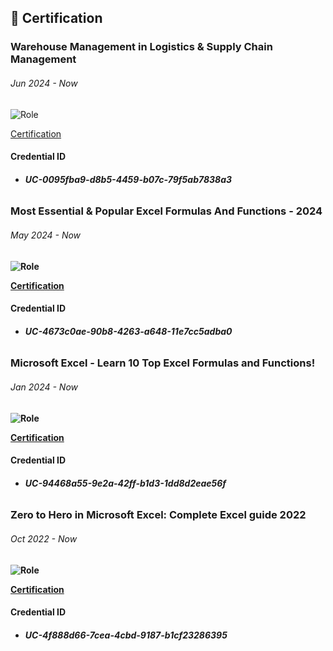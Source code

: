 ## 🥇 Certification

### Warehouse Management in Logistics & Supply Chain Management
<h6> Jun 2024 - Now </h6>

![Role](https://img.shields.io/badge/Udemy-Course_Online-violet)

[Certification](https://www.udemy.com/certificate/UC-0095fba9-d8b5-4459-b07c-79f5ab7838a3/?utm_campaign=email&utm_medium=email&utm_source=sendgrid.com)

#### Credential ID
- <h6><strong> UC-0095fba9-d8b5-4459-b07c-79f5ab7838a3 <strong/><h6/>


### Most Essential & Popular Excel Formulas And Functions - 2024
<h6> May 2024 - Now </h6>

![Role](https://img.shields.io/badge/Udemy-Course_Online-violet)

[Certification](https://www.udemy.com/certificate/UC-4673c0ae-90b8-4263-a648-11e7cc5adba0/?utm_campaign=email&utm_medium=email&utm_source=sendgrid.com)

#### Credential ID
- <h6><strong> UC-4673c0ae-90b8-4263-a648-11e7cc5adba0 <strong/><h6/>


### Microsoft Excel - Learn 10 Top Excel Formulas and Functions!
<h6> Jan 2024 - Now </h6>

![Role](https://img.shields.io/badge/Udemy-Course_Online-violet)

[Certification](https://www.udemy.com/certificate/UC-94468a55-9e2a-42ff-b1d3-1dd8d2eae56f/)

#### Credential ID
- <h6><strong> UC-94468a55-9e2a-42ff-b1d3-1dd8d2eae56f <strong/><h6/>


### Zero to Hero in Microsoft Excel: Complete Excel guide 2022
<h6> Oct 2022 - Now </h6>

![Role](https://img.shields.io/badge/Udemy-Course_Online-violet)

[Certification](https://www.udemy.com/certificate/UC-4f888d66-7cea-4cbd-9187-b1cf23286395/)

#### Credential ID
- <h6><strong> UC-4f888d66-7cea-4cbd-9187-b1cf23286395 <strong/><h6/>

